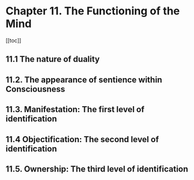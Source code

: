 # Chapter 11. The Functioning of the Mind

[[toc]]

## 11.1 The nature of duality

## 11.2. The appearance of sentience within Consciousness

## 11.3. Manifestation: The first level of identification

## 11.4 Objectification: The second level of identification

## 11.5. Ownership: The third level of identification